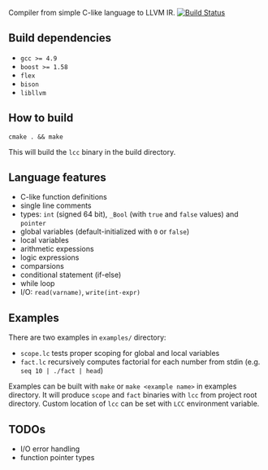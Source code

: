 Compiler from simple C-like language to LLVM IR.
[![Build Status](https://travis-ci.org/yulya3102/compiler.svg?branch=master)](https://travis-ci.org/yulya3102/compiler)

## Build dependencies

* `gcc >= 4.9`
* `boost >= 1.58`
* `flex`
* `bison`
* `libllvm`

## How to build

```
cmake . && make
```

This will build the `lcc` binary in the build directory.

## Language features

* C-like function definitions
* single line comments
* types: `int` (signed 64 bit), `_Bool` (with `true` and `false` values) and `pointer`
* global variables (default-initialized with `0` or `false`)
* local variables
* arithmetic expessions
* logic expressions
* comparsions
* conditional statement (if-else)
* while loop
* I/O: `read(varname)`, `write(int-expr)`

## Examples

There are two examples in `examples/` directory:

*   `scope.lc` tests proper scoping for global and local variables
*   `fact.lc` recursively computes factorial for each number from stdin
    (e.g. `seq 10 | ./fact | head`)

Examples can be built with `make` or `make <example name>` in examples
directory. It will produce `scope` and `fact` binaries with `lcc` from
project root directory.  Custom location of `lcc` can be set with `LCC`
environment variable.

## TODOs

* I/O error handling
* function pointer types
